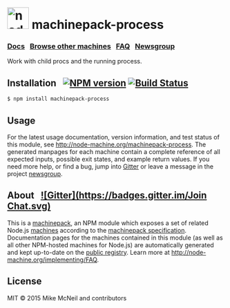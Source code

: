 <h1>
  <a href="http://node-machine.org" title="Node-Machine public registry"><img alt="node-machine logo" title="Node-Machine Project" src="http://node-machine.org/images/machine-anthropomorph-for-white-bg.png" width="50" /></a>
  machinepack-process
</h1>

### [Docs](http://node-machine.org/machinepack-process) &nbsp; [Browse other machines](http://node-machine.org/machinepacks) &nbsp;  [FAQ](http://node-machine.org/implementing/FAQ)  &nbsp;  [Newsgroup](https://groups.google.com/forum/?hl=en#!forum/node-machine)

Work with child procs and the running process.



## Installation &nbsp; [![NPM version](https://badge.fury.io/js/machinepack-process.svg)](http://badge.fury.io/js/machinepack-process) [![Build Status](https://travis-ci.org/treelinehq/machinepack-process.png?branch=master)](https://travis-ci.org/treelinehq/machinepack-process)

```sh
$ npm install machinepack-process
```

## Usage

For the latest usage documentation, version information, and test status of this module, see <a href="http://node-machine.org/machinepack-process" title="Work with child procs and the running process. (for node.js)">http://node-machine.org/machinepack-process</a>.  The generated manpages for each machine contain a complete reference of all expected inputs, possible exit states, and example return values.  If you need more help, or find a bug, jump into [Gitter](https://gitter.im/node-machine/general) or leave a message in the project [newsgroup](https://groups.google.com/forum/?hl=en#!forum/node-machine).

## About  &nbsp; [![Gitter](https://badges.gitter.im/Join Chat.svg)](https://gitter.im/node-machine/general?utm_source=badge&utm_medium=badge&utm_campaign=pr-badge&utm_content=badge)

This is a [machinepack](http://node-machine.org/machinepacks), an NPM module which exposes a set of related Node.js [machines](http://node-machine.org/spec/machine) according to the [machinepack specification](http://node-machine.org/spec/machinepack).
Documentation pages for the machines contained in this module (as well as all other NPM-hosted machines for Node.js) are automatically generated and kept up-to-date on the <a href="http://node-machine.org" title="Public machine registry for Node.js">public registry</a>.
Learn more at <a href="http://node-machine.org/implementing/FAQ" title="Machine Project FAQ (for implementors)">http://node-machine.org/implementing/FAQ</a>.

## License

MIT &copy; 2015 Mike McNeil and contributors

